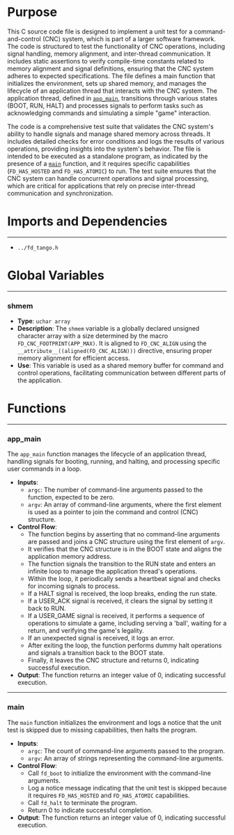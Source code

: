 # Purpose
This C source code file is designed to implement a unit test for a command-and-control (CNC) system, which is part of a larger software framework. The code is structured to test the functionality of CNC operations, including signal handling, memory alignment, and inter-thread communication. It includes static assertions to verify compile-time constants related to memory alignment and signal definitions, ensuring that the CNC system adheres to expected specifications. The file defines a main function that initializes the environment, sets up shared memory, and manages the lifecycle of an application thread that interacts with the CNC system. The application thread, defined in [`app_main`](#app_main), transitions through various states (BOOT, RUN, HALT) and processes signals to perform tasks such as acknowledging commands and simulating a simple "game" interaction.

The code is a comprehensive test suite that validates the CNC system's ability to handle signals and manage shared memory across threads. It includes detailed checks for error conditions and logs the results of various operations, providing insights into the system's behavior. The file is intended to be executed as a standalone program, as indicated by the presence of a [`main`](#main) function, and it requires specific capabilities (`FD_HAS_HOSTED` and `FD_HAS_ATOMIC`) to run. The test suite ensures that the CNC system can handle concurrent operations and signal processing, which are critical for applications that rely on precise inter-thread communication and synchronization.
# Imports and Dependencies

---
- `../fd_tango.h`


# Global Variables

---
### shmem
- **Type**: `uchar array`
- **Description**: The `shmem` variable is a globally declared unsigned character array with a size determined by the macro `FD_CNC_FOOTPRINT(APP_MAX)`. It is aligned to `FD_CNC_ALIGN` using the `__attribute__((aligned(FD_CNC_ALIGN)))` directive, ensuring proper memory alignment for efficient access.
- **Use**: This variable is used as a shared memory buffer for command and control operations, facilitating communication between different parts of the application.


# Functions

---
### app\_main<!-- {{#callable:app_main}} -->
The `app_main` function manages the lifecycle of an application thread, handling signals for booting, running, and halting, and processing specific user commands in a loop.
- **Inputs**:
    - `argc`: The number of command-line arguments passed to the function, expected to be zero.
    - `argv`: An array of command-line arguments, where the first element is used as a pointer to join the command and control (CNC) structure.
- **Control Flow**:
    - The function begins by asserting that no command-line arguments are passed and joins a CNC structure using the first element of `argv`.
    - It verifies that the CNC structure is in the BOOT state and aligns the application memory address.
    - The function signals the transition to the RUN state and enters an infinite loop to manage the application thread's operations.
    - Within the loop, it periodically sends a heartbeat signal and checks for incoming signals to process.
    - If a HALT signal is received, the loop breaks, ending the run state.
    - If a USER_ACK signal is received, it clears the signal by setting it back to RUN.
    - If a USER_GAME signal is received, it performs a sequence of operations to simulate a game, including serving a 'ball', waiting for a return, and verifying the game's legality.
    - If an unexpected signal is received, it logs an error.
    - After exiting the loop, the function performs dummy halt operations and signals a transition back to the BOOT state.
    - Finally, it leaves the CNC structure and returns 0, indicating successful execution.
- **Output**: The function returns an integer value of 0, indicating successful execution.


---
### main<!-- {{#callable:main}} -->
The `main` function initializes the environment and logs a notice that the unit test is skipped due to missing capabilities, then halts the program.
- **Inputs**:
    - `argc`: The count of command-line arguments passed to the program.
    - `argv`: An array of strings representing the command-line arguments.
- **Control Flow**:
    - Call `fd_boot` to initialize the environment with the command-line arguments.
    - Log a notice message indicating that the unit test is skipped because it requires `FD_HAS_HOSTED` and `FD_HAS_ATOMIC` capabilities.
    - Call `fd_halt` to terminate the program.
    - Return 0 to indicate successful completion.
- **Output**: The function returns an integer value of 0, indicating successful execution.


